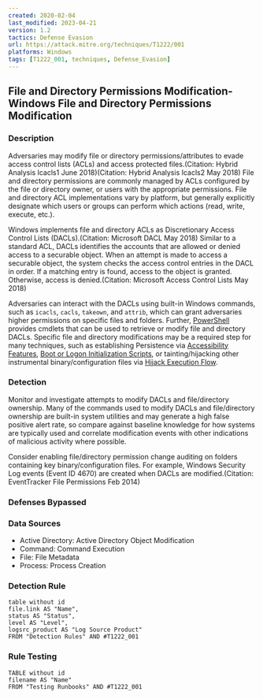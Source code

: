 ```yaml
---
created: 2020-02-04
last_modified: 2023-04-21
version: 1.2
tactics: Defense Evasion
url: https://attack.mitre.org/techniques/T1222/001
platforms: Windows
tags: [T1222_001, techniques, Defense_Evasion]
---
```


## File and Directory Permissions Modification- Windows File and Directory Permissions Modification

### Description

Adversaries may modify file or directory permissions/attributes to evade access control lists (ACLs) and access protected files.(Citation: Hybrid Analysis Icacls1 June 2018)(Citation: Hybrid Analysis Icacls2 May 2018) File and directory permissions are commonly managed by ACLs configured by the file or directory owner, or users with the appropriate permissions. File and directory ACL implementations vary by platform, but generally explicitly designate which users or groups can perform which actions (read, write, execute, etc.).

Windows implements file and directory ACLs as Discretionary Access Control Lists (DACLs).(Citation: Microsoft DACL May 2018) Similar to a standard ACL, DACLs identifies the accounts that are allowed or denied access to a securable object. When an attempt is made to access a securable object, the system checks the access control entries in the DACL in order. If a matching entry is found, access to the object is granted. Otherwise, access is denied.(Citation: Microsoft Access Control Lists May 2018)

Adversaries can interact with the DACLs using built-in Windows commands, such as `icacls`, `cacls`, `takeown`, and `attrib`, which can grant adversaries higher permissions on specific files and folders. Further, [PowerShell](https://attack.mitre.org/techniques/T1059/001) provides cmdlets that can be used to retrieve or modify file and directory DACLs. Specific file and directory modifications may be a required step for many techniques, such as establishing Persistence via [Accessibility Features](https://attack.mitre.org/techniques/T1546/008), [Boot or Logon Initialization Scripts](https://attack.mitre.org/techniques/T1037), or tainting/hijacking other instrumental binary/configuration files via [Hijack Execution Flow](https://attack.mitre.org/techniques/T1574).

### Detection

Monitor and investigate attempts to modify DACLs and file/directory ownership. Many of the commands used to modify DACLs and file/directory ownership are built-in system utilities and may generate a high false positive alert rate, so compare against baseline knowledge for how systems are typically used and correlate modification events with other indications of malicious activity where possible.

Consider enabling file/directory permission change auditing on folders containing key binary/configuration files. For example, Windows Security Log events (Event ID 4670) are created when DACLs are modified.(Citation: EventTracker File Permissions Feb 2014)

### Defenses Bypassed



### Data Sources

  - Active Directory: Active Directory Object Modification
  -  Command: Command Execution
  -  File: File Metadata
  -  Process: Process Creation
### Detection Rule

```dataview
table without id
file.link AS "Name",
status AS "Status",
level AS "Level",
logsrc_product AS "Log Source Product"
FROM "Detection Rules" AND #T1222_001
```

### Rule Testing

```dataview
TABLE without id
filename AS "Name"
FROM "Testing Runbooks" AND #T1222_001
```
